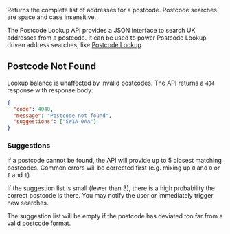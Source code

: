 Returns the complete list of addresses for a postcode. Postcode searches are space and case insensitive.

The Postcode Lookup API provides a JSON interface to search UK addresses from a postcode. It can be used to power Postcode Lookup driven address searches, like [Postcode Lookup](/postcode-lookup).

## Postcode Not Found

Lookup balance is unaffected by invalid postcodes. The API returns a `404` response with response body:

```json
{
  "code": 4040,
  "message": "Postcode not found",
  "suggestions": ["SW1A 0AA"]
}
```

### Suggestions

If a postcode cannot be found, the API will provide up to 5 closest matching postcodes. Common errors will be corrected first (e.g. mixing up `O` and `0` or `I` and `1`).

If the suggestion list is small (fewer than 3), there is a high probability the correct postcode is there. You may notify the user or immediately trigger new searches.

The suggestion list will be empty if the postcode has deviated too far from a valid postcode format.
